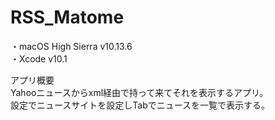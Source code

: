 # RSS_Matome
・macOS High Sierra v10.13.6  
・Xcode v10.1

アプリ概要  
Yahooニュースからxml経由で持って来てそれを表示するアプリ。  
設定でニュースサイトを設定しTabでニュースを一覧で表示する。  



